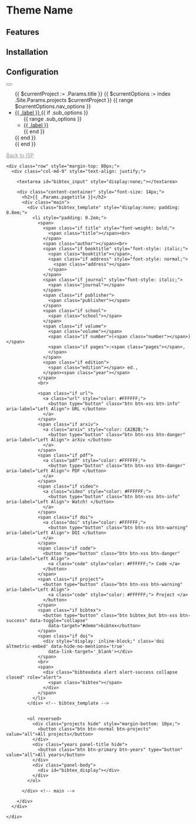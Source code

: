 # Theme Name

## Features

## Installation

## Configuration



<!DOCTYPE html>
<html lang="en">

<head>
  <meta charset="UTF-8">
  <title>{{ .Params.title }}</title>
  <meta name="viewport" content="width=device-width, initial-scale=1.0">
  <link href="https://cdn.jsdelivr.net/npm/bootstrap@5.3.2/dist/css/bootstrap.min.css" rel="stylesheet">
  <link rel="stylesheet" href="https://cdnjs.cloudflare.com/ajax/libs/font-awesome/6.4.2/css/all.min.css">
  <link rel="stylesheet" href="/isp/generic_projects.css">
</head>

<body>
  <div class="container">
    <nav class="navbar navbar-expand-lg bg-body-tertiary fixed-top">
      <div class="container-fluid">
        <button class="navbar-toggler" type="button" aria-controls="navbarTogglerDemo01" aria-expanded="false"
          aria-label="Toggle navigation">
          <span class="navbar-toggler-icon"></span>
        </button>
        <div class="collapse navbar-collapse" id="navbarTogglerDemo01">
          <ul class="navbar-nav mx-auto mb-lg-0">
            {{ $currentProject := .Params.title }}
            {{ $currentOptions := index .Site.Params.projects $currentProject }}
            {{ range $currentOptions.nav_options }}
            <li class="nav-item {{ if .sub_options }}dropdown{{ end }} px-2 nav-item-highlight">
              <a class="nav-link {{ if .sub_options }}dropdown-toggle{{ end }} active a" href="{{ .url }}" role="button"
                aria-expanded="false">
                {{ .label }}
              </a>
              {{ if .sub_options }}
              <ul class="dropdown-menu">
                {{ range .sub_options }}
                <li><a class="dropdown-item a" href="{{ .url }}">{{ .label }}</a></li>
                {{ end }}
              </ul>
              {{ end }}
            </li>
            {{ end }}
          </ul>
        </div>
        <a class="navbar-brand ms-auto" href="/isp/projects/" style="color: #949494;">Back to ISP <i
            class="fa-solid fa-right-to-bracket"></i></a>
      </div>
    </nav>


    <div class="row" style="margin-top: 80px;">
      <div class="col-md-9" style="text-align: justify;">

        <textarea id="bibtex_input" style="display:none;"></textarea>

        <div class="content-container" style="font-size: 14px;">
          <h2>{{ .Params.pagetitle }}</h2>
          <div class="main">
            <div class="bibtex_template" style="display:none; padding: 0.8em;">
              <li style="padding: 0.2em;">
                <span>
                  <span class="if title" style="font-weight: bold;">
                    <span class="title"></span><br>
                  </span>
                  <span class="author"></span><br>
                  <span class="if booktitle" style="font-style: italic;">
                    <span class="booktitle"></span>,
                    <span class="if address" style="font-style: normal;">
                      <span class="address"></span>
                    </span>
                  </span>
                  <span class="if journal" style="font-style: italic;">
                    <span class="journal"></span>
                  </span>
                  <span class="if publisher">
                    <span class="publisher"></span>
                  </span>
                  <span class="if school">
                    <span class="school"></span>
                  </span>
                  <span class="if volume">
                    <span class="volume"></span>
                    <span class="if number">(<span class="number"></span>)</span>
                    <span class="if pages">:<span class="pages"></span>,
                    </span>
                  </span>
                  <span class="if edition">
                    <span class="edition"></span> ed.,
                  </span><span class="year"></span>
                </span>
                <br>

                <span class="if url">
                  <a class="url" style="color: #FFFFFF;">
                    <button type="button" class="btn btn-xss btn-info" aria-label="Left Align"> URL </button>
                  </a>
                </span>
                <span class="if arxiv">
                  <a class="arxiv" style="color: CA2B2B;">
                    <button type="button" class="btn btn-xss btn-danger" aria-label="Left Align"> arXiv </button>
                  </a>
                </span>
                <span class="if pdf">
                  <a class="pdf" style="color: #FFFFFF;">
                    <button type="button" class="btn btn-xss btn-danger" aria-label="Left Align"> PDF </button>
                  </a>
                </span>
                <span class="if video">
                  <a class="video" style="color: #FFFFFF;">
                    <button type="button" class="btn btn-xss btn-info" aria-label="Left Align"> Watch! </button>
                  </a>
                </span>
                <span class="if doi">
                  <a class="doi" style="color: #FFFFFF;">
                    <button type="button" class="btn btn-xss btn-warning" aria-label="Left Align"> DOI </button>
                  </a>
                </span>
                <span class="if code">
                  <button type="button" class="btn btn-xss btn-danger" aria-label="Left Align">
                    <a class="code" style="color: #FFFFFF;"> Code </a>
                  </button>
                </span>
                <span class="if project">
                  <button type="button" class="btn btn-xss btn-warning" aria-label="Left Align">
                    <a class="code" style="color: #FFFFFF;"> Project </a>
                  </button>
                </span>
                <span class="if bibtex">
                  <button type="button" class="btn bibtex_but btn-xss btn-success" data-toggle="collapse"
                    data-target="#demo">bibtex</button>
                </span>
                <span class="if doi">
                  <div style="display: inline-block;" class='doi altmetric-embed' data-hide-no-mentions='true'
                    data-link-target='_blank'></div>
                </span>
                <br>
                <span>
                  <div class="bibtexdata alert alert-success collapse closed" role="alert">
                    <span class="bibtex"></span>
                  </div>
                </span>
              </li>
            </div> <!-- bibtex_template -->


            <ol reversed>
              <div class="projects hide" style="margin-bottom: 10px;">
                <button class="btn btn-normal btn-projects" value="all">All projects</button>
              </div>
              <div class="years panel-title hide">
                <button class="btn btn-primary btn-years" type="button" value="all">All years</button>
              </div>
              <div class="panel-body">
                <div id="bibtex_display"></div>
              </div>
            </ol>

          </div> <!-- main -->

        </div>
      </div>

    </div>


</body>


<script type="text/javascript" src="/isp/js/jquery-1.12.4.min.js"></script>
<script type="text/javascript" src="/isp/js/bibtex_js.js"></script>
<script type="text/javascript" src="/isp/js/bibtex_functions.js"></script>

<script type="text/javascript">
  $(document).ready(function () {
    $("#bibtex_input").load("/isp/data/publications/books.bib", my_bibtex_js_draw);
  });
</script>

<!-- scripts para el nav-->
<script src="https://cdn.jsdelivr.net/npm/bootstrap@5.3.2/dist/js/bootstrap.bundle.min.js"
  integrity="sha384-C6RzsynM9kWDrMNeT87bh95OGNyZPhcTNXj1NW7RuBCsyN/o0jlpcV8Qyq46cDfL" crossorigin="anonymous"></script>
<script>
  document.addEventListener("DOMContentLoaded", function () {
    document.querySelector('.navbar-toggler').addEventListener('click', function () {
      document.querySelector('.navbar-collapse').classList.toggle('show');
    });
  });
</script>

<script>
  window.onload = function () {
    // Detectar la escala de la pantalla
    const scale = window.devicePixelRatio;

    // Obtener la barra de navegación
    const navbar = document.querySelector('.navbar-collapse');

    // Si la escala es mayor o igual a 1.25, agregar la clase para mostrar el menú desplegable
    if (scale >= 1.25) {
      navbar.classList.add('show');
    }
  };
</script>

</html>